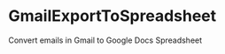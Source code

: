 GmailExportToSpreadsheet
========================

Convert emails in Gmail to Google Docs Spreadsheet

